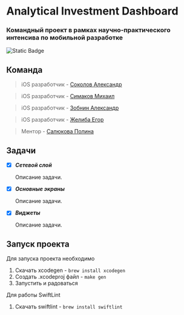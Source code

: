 # Analytical Investment Dashboard
### Командный проект в рамках научно-практического интенсива по мобильной разработке

![Static Badge](https://img.shields.io/badge/Swift-5.0-orange)

<h2> Команда </h2>

> iOS разработчик - [Соколов Александр](https://github.com/MX126)
 
> iOS разработчик - [Симаков Михаил](https://github.com/MishkaSimakov)
 
> iOS разработчик - [Зобнин Александр](https://github.com/FiX1iN1iT)

> iOS разработчик - [Желиба Егор](https://github.com/JessiePinkMann)

> Ментор - [Салюкова Полина](https://github.com/ViceHeidy)

<h2> Задачи </h2>

+ [x]  ***Сетевой слой***
  
   Описание задачи.

+ [x] ***Основные экраны*** 
  
  Описание задачи.

+ [x] ***Виджеты***
  
  Описание задачи.

<h2> Запуск проекта </h2>

Для запуска проекта необходимо
1) Скачать xcodegen - ```brew install xcodegen```
2) Создать .xcodeproj файл - ```make gen```
3) Запустить и радоваться

Для работы SwiftLint
1) Скачать swiftlint - ```brew install swiftlint```
